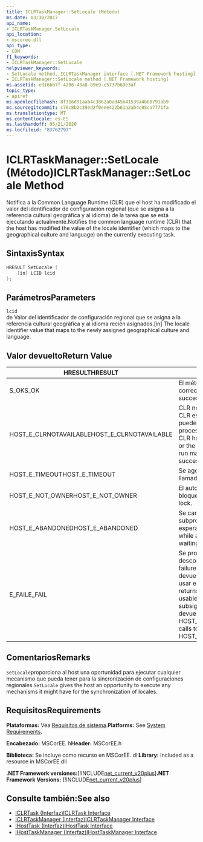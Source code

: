 ```yaml
---
title: ICLRTaskManager::SetLocale (Método)
ms.date: 03/30/2017
api_name:
- ICLRTaskManager.SetLocale
api_location:
- mscoree.dll
api_type:
- COM
f1_keywords:
- ICLRTaskManager::SetLocale
helpviewer_keywords:
- SetLocale method, ICLRTaskManager interface [.NET Framework hosting]
- ICLRTaskManager::SetLocale method [.NET Framework hosting]
ms.assetid: ed16bb7f-4206-43a8-b9e9-c5737b69e3af
topic_type:
- apiref
ms.openlocfilehash: 8f316d91aab4c3862a0ad45b41539a4b80791ab9
ms.sourcegitcommit: c76c8b2c39ed2f0eee422b61a2ab4c05ca7771fa
ms.translationtype: MT
ms.contentlocale: es-ES
ms.lasthandoff: 05/21/2020
ms.locfileid: "83762797"
---
```

# <a name="iclrtaskmanagersetlocale-method"></a><span data-ttu-id="21f5d-102">ICLRTaskManager::SetLocale (Método)</span><span class="sxs-lookup"><span data-stu-id="21f5d-102">ICLRTaskManager::SetLocale Method</span></span>
<span data-ttu-id="21f5d-103">Notifica a la Common Language Runtime (CLR) que el host ha modificado el valor del identificador de configuración regional (que se asigna a la referencia cultural geográfica y al idioma) de la tarea que se está ejecutando actualmente.</span><span class="sxs-lookup"><span data-stu-id="21f5d-103">Notifies the common language runtime (CLR) that the host has modified the value of the locale identifier (which maps to the geographical culture and language) on the currently executing task.</span></span>  
  
## <a name="syntax"></a><span data-ttu-id="21f5d-104">Sintaxis</span><span class="sxs-lookup"><span data-stu-id="21f5d-104">Syntax</span></span>  
  
```cpp  
HRESULT SetLocale (  
    [in] LCID lcid  
);  
```  
  
## <a name="parameters"></a><span data-ttu-id="21f5d-105">Parámetros</span><span class="sxs-lookup"><span data-stu-id="21f5d-105">Parameters</span></span>  
 `lcid`  
 <span data-ttu-id="21f5d-106">de Valor del identificador de configuración regional que se asigna a la referencia cultural geográfica y al idioma recién asignados.</span><span class="sxs-lookup"><span data-stu-id="21f5d-106">[in] The locale identifier value that maps to the newly assigned geographical culture and language.</span></span>  
  
## <a name="return-value"></a><span data-ttu-id="21f5d-107">Valor devuelto</span><span class="sxs-lookup"><span data-stu-id="21f5d-107">Return Value</span></span>  
  
|<span data-ttu-id="21f5d-108">HRESULT</span><span class="sxs-lookup"><span data-stu-id="21f5d-108">HRESULT</span></span>|<span data-ttu-id="21f5d-109">Descripción</span><span class="sxs-lookup"><span data-stu-id="21f5d-109">Description</span></span>|  
|-------------|-----------------|  
|<span data-ttu-id="21f5d-110">S_OK</span><span class="sxs-lookup"><span data-stu-id="21f5d-110">S_OK</span></span>|<span data-ttu-id="21f5d-111">El método se devolvió correctamente.</span><span class="sxs-lookup"><span data-stu-id="21f5d-111">The method returned successfully.</span></span>|  
|<span data-ttu-id="21f5d-112">HOST_E_CLRNOTAVAILABLE</span><span class="sxs-lookup"><span data-stu-id="21f5d-112">HOST_E_CLRNOTAVAILABLE</span></span>|<span data-ttu-id="21f5d-113">CLR no se ha cargado en un proceso o CLR está en un estado en el que no puede ejecutar código administrado ni procesar la llamada correctamente.</span><span class="sxs-lookup"><span data-stu-id="21f5d-113">The CLR has not been loaded into a process, or the CLR is in a state in which it cannot run managed code or process the call successfully.</span></span>|  
|<span data-ttu-id="21f5d-114">HOST_E_TIMEOUT</span><span class="sxs-lookup"><span data-stu-id="21f5d-114">HOST_E_TIMEOUT</span></span>|<span data-ttu-id="21f5d-115">Se agotó el tiempo de espera de la llamada.</span><span class="sxs-lookup"><span data-stu-id="21f5d-115">The call timed out.</span></span>|  
|<span data-ttu-id="21f5d-116">HOST_E_NOT_OWNER</span><span class="sxs-lookup"><span data-stu-id="21f5d-116">HOST_E_NOT_OWNER</span></span>|<span data-ttu-id="21f5d-117">El autor de la llamada no posee el bloqueo.</span><span class="sxs-lookup"><span data-stu-id="21f5d-117">The caller does not own the lock.</span></span>|  
|<span data-ttu-id="21f5d-118">HOST_E_ABANDONED</span><span class="sxs-lookup"><span data-stu-id="21f5d-118">HOST_E_ABANDONED</span></span>|<span data-ttu-id="21f5d-119">Se canceló un evento mientras un subproceso o fibra bloqueados estaba esperando en él.</span><span class="sxs-lookup"><span data-stu-id="21f5d-119">An event was canceled while a blocked thread or fiber was waiting on it.</span></span>|  
|<span data-ttu-id="21f5d-120">E_FAIL</span><span class="sxs-lookup"><span data-stu-id="21f5d-120">E_FAIL</span></span>|<span data-ttu-id="21f5d-121">Se produjo un error grave desconocido.</span><span class="sxs-lookup"><span data-stu-id="21f5d-121">An unknown catastrophic failure occurred.</span></span> <span data-ttu-id="21f5d-122">Cuando un método devuelve E_FAIL, CLR ya no se puede usar en el proceso.</span><span class="sxs-lookup"><span data-stu-id="21f5d-122">When a method returns E_FAIL, the CLR is no longer usable within the process.</span></span> <span data-ttu-id="21f5d-123">Las llamadas subsiguientes a métodos de hospedaje devuelven HOST_E_CLRNOTAVAILABLE.</span><span class="sxs-lookup"><span data-stu-id="21f5d-123">Subsequent calls to hosting methods return HOST_E_CLRNOTAVAILABLE.</span></span>|  
  
## <a name="remarks"></a><span data-ttu-id="21f5d-124">Comentarios</span><span class="sxs-lookup"><span data-stu-id="21f5d-124">Remarks</span></span>  
 <span data-ttu-id="21f5d-125">`SetLocale`proporciona al host una oportunidad para ejecutar cualquier mecanismo que pueda tener para la sincronización de configuraciones regionales.</span><span class="sxs-lookup"><span data-stu-id="21f5d-125">`SetLocale` gives the host an opportunity to execute any mechanisms it might have for the synchronization of locales.</span></span>  
  
## <a name="requirements"></a><span data-ttu-id="21f5d-126">Requisitos</span><span class="sxs-lookup"><span data-stu-id="21f5d-126">Requirements</span></span>  
 <span data-ttu-id="21f5d-127">**Plataformas:** Vea [Requisitos de sistema](../../get-started/system-requirements.md).</span><span class="sxs-lookup"><span data-stu-id="21f5d-127">**Platforms:** See [System Requirements](../../get-started/system-requirements.md).</span></span>  
  
 <span data-ttu-id="21f5d-128">**Encabezado:** MSCorEE. h</span><span class="sxs-lookup"><span data-stu-id="21f5d-128">**Header:** MSCorEE.h</span></span>  
  
 <span data-ttu-id="21f5d-129">**Biblioteca:** Se incluye como recurso en MSCorEE. dll</span><span class="sxs-lookup"><span data-stu-id="21f5d-129">**Library:** Included as a resource in MSCorEE.dll</span></span>  
  
 <span data-ttu-id="21f5d-130">**.NET Framework versiones:**[!INCLUDE[net_current_v20plus](../../../../includes/net-current-v20plus-md.md)]</span><span class="sxs-lookup"><span data-stu-id="21f5d-130">**.NET Framework Versions:** [!INCLUDE[net_current_v20plus](../../../../includes/net-current-v20plus-md.md)]</span></span>  
  
## <a name="see-also"></a><span data-ttu-id="21f5d-131">Consulte también:</span><span class="sxs-lookup"><span data-stu-id="21f5d-131">See also</span></span>

- [<span data-ttu-id="21f5d-132">ICLRTask (Interfaz)</span><span class="sxs-lookup"><span data-stu-id="21f5d-132">ICLRTask Interface</span></span>](iclrtask-interface.md)
- [<span data-ttu-id="21f5d-133">ICLRTaskManager (Interfaz)</span><span class="sxs-lookup"><span data-stu-id="21f5d-133">ICLRTaskManager Interface</span></span>](iclrtaskmanager-interface.md)
- [<span data-ttu-id="21f5d-134">IHostTask (Interfaz)</span><span class="sxs-lookup"><span data-stu-id="21f5d-134">IHostTask Interface</span></span>](ihosttask-interface.md)
- [<span data-ttu-id="21f5d-135">IHostTaskManager (Interfaz)</span><span class="sxs-lookup"><span data-stu-id="21f5d-135">IHostTaskManager Interface</span></span>](ihosttaskmanager-interface.md)

